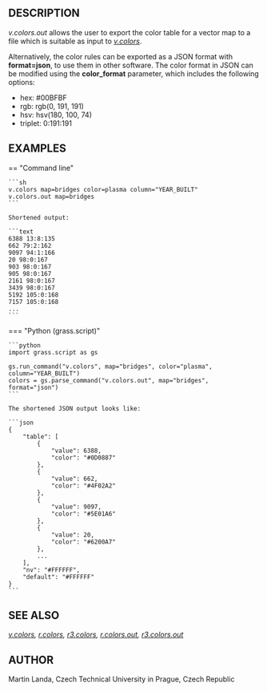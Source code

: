 ## DESCRIPTION

*v.colors.out* allows the user to export the color table for a vector
map to a file which is suitable as input to *[v.colors](v.colors.md)*.

Alternatively, the color rules can be exported as a JSON format
with **format=json**, to use them in other software.
The color format in JSON can be modified using the **color_format** parameter,
which includes the following options:

- hex: #00BFBF
- rgb: rgb(0, 191, 191)
- hsv: hsv(180, 100, 74)
- triplet: 0:191:191

## EXAMPLES

== "Command line"

    ```sh
    v.colors map=bridges color=plasma column="YEAR_BUILT"
    v.colors.out map=bridges
    ```

    Shortened output:

    ```text
    6388 13:8:135
    662 79:2:162
    9097 94:1:166
    20 98:0:167
    903 98:0:167
    905 98:0:167
    2161 98:0:167
    3439 98:0:167
    5192 105:0:168
    7157 105:0:168
    ...
    ```

 === "Python (grass.script)"

    ```python
    import grass.script as gs

    gs.run_command("v.colors", map="bridges", color="plasma", column="YEAR_BUILT")
    colors = gs.parse_command("v.colors.out", map="bridges", format="json")
    ```

    The shortened JSON output looks like:

    ```json
    {
        "table": [
            {
                "value": 6388,
                "color": "#0D0887"
            },
            {
                "value": 662,
                "color": "#4F02A2"
            },
            {
                "value": 9097,
                "color": "#5E01A6"
            },
            {
                "value": 20,
                "color": "#6200A7"
            },
            ...
        ],
        "nv": "#FFFFFF",
        "default": "#FFFFFF"
    }
    ```

## SEE ALSO

*[v.colors](v.colors.md), [r.colors](r.colors.md),
[r3.colors](r3.colors.md), [r.colors.out](r.colors.out.md),
[r3.colors.out](r3.colors.out.md)*

## AUTHOR

Martin Landa, Czech Technical University in Prague, Czech Republic
